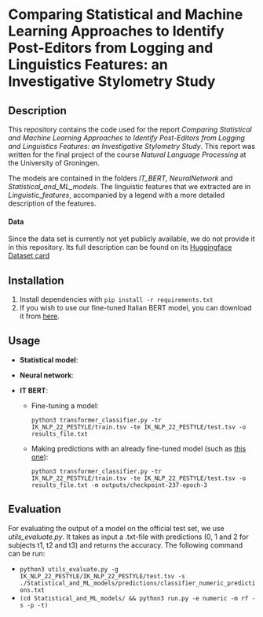 # Comparing Statistical and Machine Learning Approaches to Identify Post-Editors from Logging and Linguistics Features: an Investigative Stylometry Study

## Description
This repository contains the code used for the report *Comparing Statistical and Machine Learning Approaches to Identify Post-Editors from Logging and Linguistics Features: an Investigative Stylometry Study*. This report was written for the final project of the course *Natural Language Processing* at the University of Groningen.

The models are contained in the folders *IT_BERT, NeuralNetwork* and *Statistical_and_ML_models*. The linguistic features that we extracted are in *Linguistic_features*, accompanied by a legend with a more detailed description of the features. 

#### Data

Since the data set is currently not yet publicly available, we do not provide it in this repository. Its full description can be found on its [Huggingface Dataset card](https://huggingface.co/datasets/GroNLP/ik-nlp-22_pestyle)


## Installation

1. Install dependencies with `pip install -r requirements.txt`
2. If you wish to use our fine-tuned Italian BERT model, you can download it from [here](https://drive.google.com/drive/folders/1pAsYmxCd2ch0zrofpH-C-spYXEsJP7M7?usp=sharing).

## Usage

* __Statistical model__:


* __Neural network__:

* __IT BERT__:
  * Fine-tuning a model:
  
    `python3 transformer_classifier.py -tr IK_NLP_22_PESTYLE/train.tsv -te IK_NLP_22_PESTYLE/test.tsv -o results_file.txt`
  * Making predictions with an already fine-tuned model (such as [this one](https://drive.google.com/drive/folders/1pAsYmxCd2ch0zrofpH-C-spYXEsJP7M7?usp=sharing)):
  
    `python3 transformer_classifier.py -tr IK_NLP_22_PESTYLE/train.tsv -te IK_NLP_22_PESTYLE/test.tsv -o results_file.txt -m outputs/checkpoint-237-epoch-3`




## Evaluation

For evaluating the output of a model on the official test set, we use *utils_evaluate.py*. It takes as input a .txt-file with predictions (0, 1 and 2 for subjects t1, t2 and t3) and returns the accuracy. The following command can be run:

- `python3 utils_evaluate.py -g IK_NLP_22_PESTYLE/IK_NLP_22_PESTYLE/test.tsv -s ./Statistical_and_ML_models/predictions/classifier_numeric_predictions.txt`
- `(cd Statistical_and_ML_models/ && python3 run.py -e numeric -m rf -s -p -t)`
